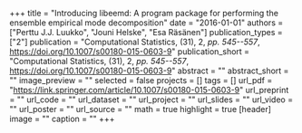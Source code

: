 +++
title = "Introducing libeemd: A program package for performing the ensemble empirical mode decomposition"
date = "2016-01-01"
authors = ["Perttu J.J. Luukko", "Jouni Helske", "Esa Räsänen"]
publication_types = ["2"]
publication = "Computational Statistics, (31), 2, _pp. 545--557_, https://doi.org/10.1007/s00180-015-0603-9"
publication_short = "Computational Statistics, (31), 2, _pp. 545--557_, https://doi.org/10.1007/s00180-015-0603-9"
abstract = ""
abstract_short = ""
image_preview = ""
selected = false
projects = []
tags = []
url_pdf = "https://link.springer.com/article/10.1007/s00180-015-0603-9"
url_preprint = ""
url_code = ""
url_dataset = ""
url_project = ""
url_slides = ""
url_video = ""
url_poster = ""
url_source = ""
math = true
highlight = true
[header]
image = ""
caption = ""
+++
